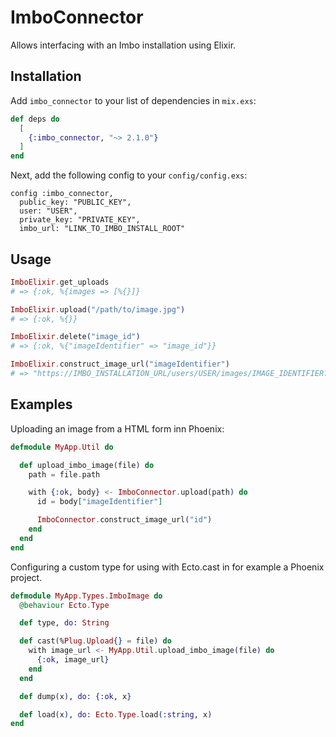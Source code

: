 # ImboConnector

Allows interfacing with an Imbo installation using Elixir.

## Installation

Add `imbo_connector` to your list of dependencies in `mix.exs`:

```elixir
def deps do
  [
    {:imbo_connector, "~> 2.1.0"}
  ]
end
```

Next, add the following config to your `config/config.exs`:

```
config :imbo_connector,
  public_key: "PUBLIC_KEY",
  user: "USER",
  private_key: "PRIVATE_KEY",
  imbo_url: "LINK_TO_IMBO_INSTALL_ROOT"
```

## Usage

```elixir
ImboElixir.get_uploads
# => {:ok, %{images => [%{}]}

ImboElixir.upload("/path/to/image.jpg")
# => {:ok, %{}}

ImboElixir.delete("image_id")
# => {:ok, %{"imageIdentifier" => "image_id"}}

ImboElixir.construct_image_url("imageIdentifier")
# => "https://IMBO_INSTALLATION_URL/users/USER/images/IMAGE_IDENTIFIER?accessToken=ACCESS_TOKEN"

```

## Examples

Uploading an image from a HTML form inn Phoenix:

```elixir
defmodule MyApp.Util do

  def upload_imbo_image(file) do
    path = file.path

    with {:ok, body} <- ImboConnector.upload(path) do
      id = body["imageIdentifier"]

      ImboConnector.construct_image_url("id")
    end
  end
end

```

Configuring a custom type for using with Ecto.cast in for example a Phoenix project.

```elixir
defmodule MyApp.Types.ImboImage do
  @behaviour Ecto.Type

  def type, do: String

  def cast(%Plug.Upload{} = file) do
    with image_url <- MyApp.Util.upload_imbo_image(file) do
      {:ok, image_url}
    end
  end

  def dump(x), do: {:ok, x}

  def load(x), do: Ecto.Type.load(:string, x)
end
```
